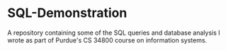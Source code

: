 # SQL-Demonstration
A repository containing some of the SQL queries and database analysis I wrote as part of Purdue's CS 34800 course on information systems.
